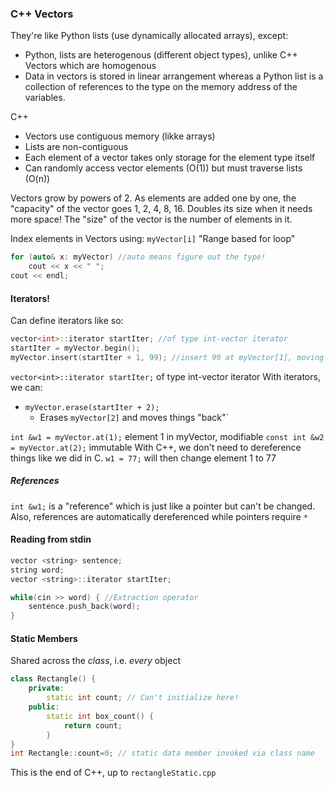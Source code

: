 ### C++ Vectors
They're like Python lists (use dynamically allocated arrays), except:
- Python, lists are heterogenous (different object types), unlike C++ Vectors which are homogenous
- Data in vectors is stored in linear arrangement whereas a Python list is a collection of references to the type on the memory address of the variables.

C++
- Vectors use contiguous memory (likke arrays)
- Lists are non-contiguous
- Each element of a vector takes only storage for the element type itself
- Can randomly access vector elements (O(1)) but must traverse lists (O(n))

Vectors grow by powers of 2. 
	As elements are added one by one, the "capacity" of the vector goes 1, 2, 4, 8, 16. Doubles its size when it needs more space!
The "size" of the vector is the number of elements in it.

Index elements in Vectors using: `myVector[i]`
"Range based for loop"
```Cpp
for (auto& x: myVector) //auto means figure out the type!
	cout << x << " ";
cout << endl;
```

#### Iterators!
Can define iterators like so:
```CPP
vector<int>::iterator startIter; //of type int-vector iterator
startIter = myVector.begin();
myVector.insert(startIter + 1, 99); //insert 99 at myVector[1], moving later integers over

```
`vector<int>::iterator startIter;` of type int-vector iterator
With iterators, we can:
- `myVector.erase(startIter + 2);` 
	- Erases `myVector[2]` and moves things "back"`

`int &w1 = myVector.at(1);` element 1 in myVector, modifiable
`const int &w2 = myVector.at(2);` immutable
With C++, we don't need to dereference things like we did in C.
`w1 = 77;` will then change element 1 to 77
##### References
`int &w1;` is a "reference" which is just like a pointer but can't be changed.
Also, references are automatically dereferenced while pointers require `*`

#### Reading from stdin
```C++
vector <string> sentence;
string word;
vector <string>::iterator startIter;

while(cin >> word) { //Extraction operator
	sentence.push_back(word);
}
```

#### Static Members
Shared across the *class*, i.e. *every* object
```C++
class Rectangle() {
	private:
		static int count; // Can't initialize here!
	public:
		static int box_count() {
			return count;
		}
}
int Rectangle::count=0; // static data member invoked via class name

```

This is the end of C++, up to `rectangleStatic.cpp`
